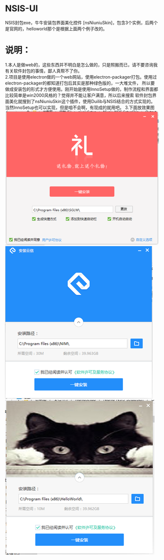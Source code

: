 # NSIS-UI
NSIS封包exe，牛牛安装包界面美化控件 [nsNiuniuSkin]，包含3个实例，后两个是官网的，helloworld那个是根据上面两个例子改的。
# 说明：
1.本人是做web的，这些东西并不明白是怎么做的，只是照搬而已，请不要咨询我有关软件封包的事情，鄙人真帮不了你。</br>
2.项目是使用electron做的一个web网站，使用electron-packager打包。使用过electron-packager的都知道打包后其实是那种绿色版的，一大堆文件，
所以要做成安装包的形式才方便使用。刚开始是使用InnoSetup做的，制作流程和界面都比较简单是win2000风格的？觉得并不能让客户满意，所以后来搜索
软件封包界面美化就搜到了nsNiuniuSkin这个插件，使用Duilib与NSIS结合的方式实现的。当然InnoSetup也可以实现，但是咱不会啊，有现成的就用吧。
3.下面放效果图
![Alt text](screenhost/1.png)
![Alt text](screenhost/2.png)
![Alt text](screenhost/3.png)
